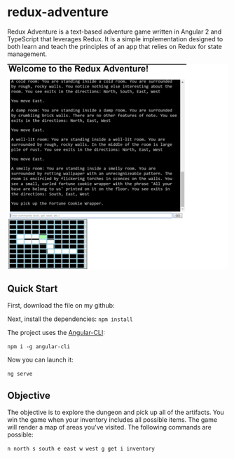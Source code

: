 # redux-adventure

Redux Adventure is a text-based adventure game written in Angular 2 and TypeScript that leverages Redux. It is a simple implementation designed to both learn and teach the principles of an app that relies on Redux for state management.

![Redux Adventure](./thumbnail.gif)

## Quick Start 

First, download the file on my github: 

Next, install the dependencies: 
`npm install` 

The project uses the [Angular-CLI](http://developer.telerik.com/featured/rapid-cross-platform-development-angular-2-cli/):

`npm i -g angular-cli` 

Now you can launch it:

`ng serve` 

## Objective 

The objective is to explore the dungeon and pick up all of the artifacts. You win the game when your inventory includes all possible items. The game will render a map of areas you've visited. The following commands are possible: 

`n north s south e east w west g get i inventory`

